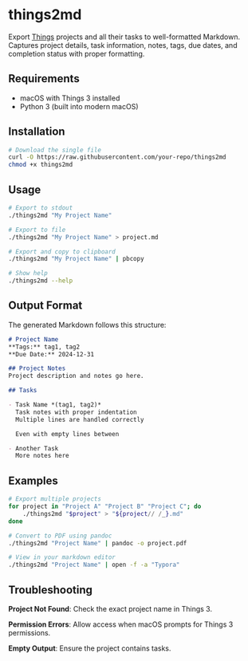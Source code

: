 # things2md

Export [Things](https://culturedcode.com/things/) projects and all their tasks to well-formatted Markdown. Captures project details, task information, notes, tags, due dates, and completion status with proper formatting.

## Requirements

- macOS with Things 3 installed
- Python 3 (built into modern macOS)

## Installation

```bash
# Download the single file
curl -O https://raw.githubusercontent.com/your-repo/things2md
chmod +x things2md
```

## Usage

```bash
# Export to stdout
./things2md "My Project Name"

# Export to file
./things2md "My Project Name" > project.md

# Export and copy to clipboard
./things2md "My Project Name" | pbcopy

# Show help
./things2md --help
```

## Output Format

The generated Markdown follows this structure:

```markdown
# Project Name
**Tags:** tag1, tag2
**Due Date:** 2024-12-31

## Project Notes
Project description and notes go here.

## Tasks

- Task Name *(tag1, tag2)*
  Task notes with proper indentation
  Multiple lines are handled correctly

  Even with empty lines between

- Another Task
  More notes here
```


## Examples

```bash
# Export multiple projects
for project in "Project A" "Project B" "Project C"; do
    ./things2md "$project" > "${project// /_}.md"
done

# Convert to PDF using pandoc
./things2md "Project Name" | pandoc -o project.pdf

# View in your markdown editor
./things2md "Project Name" | open -f -a "Typora"
```

## Troubleshooting

**Project Not Found**: Check the exact project name in Things 3.

**Permission Errors**: Allow access when macOS prompts for Things 3 permissions.

**Empty Output**: Ensure the project contains tasks.

